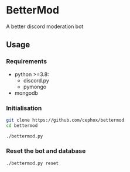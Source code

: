 # BetterMod
A better discord moderation bot

## Usage
### Requirements
- python >=3.8:
  - discord.py
  - pymongo
- mongodb

### Initialisation
```bash
git clone https://github.com/cephox/bettermod
cd bettermod

./bettermod.py
```

### Reset the bot and database
```bash
./bettermod.py reset
```
